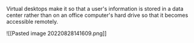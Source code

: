 Virtual desktops make it so that a user's information is stored in a data center rather than on an office computer's hard drive so that it becomes accessible remotely.

![[Pasted image 20220828141609.png]]